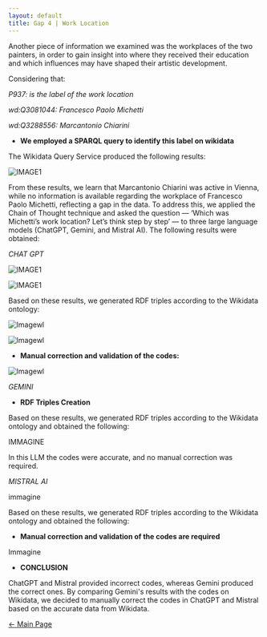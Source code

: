 ```yaml
---
layout: default
title: Gap 4 | Work Location
---
```


Another piece of information we examined was the workplaces of the two painters, in order to gain insight into where they received their education and which influences may have shaped their artistic development. 

Considering that: 

*P937: is the label of the work location*

*wd:Q3081044: Francesco Paolo Michetti* 

*wd:Q3288556: Marcantonio Chiarini*

- **We employed a SPARQL query to identify this label on wikidata**

The Wikidata Query Service produced the following results: 

![IMAGE1](/abremipainters/assets/images/Immagine6.jpg)

From these results, we learn that Marcantonio Chiarini was active in Vienna, while no information is available regarding the workplace of Francesco Paolo Michetti, reflecting a gap in the data. To address this, we applied the Chain of Thought technique and asked the question — ‘Which was Michetti’s work location? Let’s think step by step’ — to three large language models (ChatGPT, Gemini, and Mistral AI). The following results were obtained:

*CHAT GPT*

![IMAGE1](/abremipainters/assets/images/Immagine14.jpg)

![IMAGE1](/abremipainters/assets/images/Immagine15.jpg)

Based on these results, we generated RDF triples according to the Wikidata ontology: 

![Imagewl](/abremipainters/assets/images/rdfworllocation1.png)

![Imagewl](/abremipainters/assets/images/rdfworllocation2.png)


- **Manual correction and validation of the codes:**

![Imagewl](/abremipainters/assets/images/rdfworllocation3.png)


*GEMINI*

- **RDF Triples Creation**

Based on these results, we generated RDF triples according to the Wikidata ontology and obtained the following: 


IMMAGINE

In this LLM the codes were accurate, and no manual correction was required. 

*MISTRAL AI*

immagine 

Based on these results, we generated RDF triples according to the Wikidata ontology and obtained the following: 

- **Manual correction and validation of the codes are required**

Immagine 

- **CONCLUSION**

ChatGPT and Mistral provided incorrect codes, whereas Gemini produced the correct ones. By comparing Gemini's results with the codes on Wikidata, we decided to manually correct the codes in ChatGPT and Mistral based on the accurate data from Wikidata. 

[← Main Page](./)






